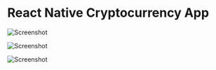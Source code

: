 # React Native Cryptocurrency App



![Screenshot](https://user-images.githubusercontent.com/7506954/108177406-0d0a3c00-70b8-11eb-9b70-18fdf293ecfc.png)

![Screenshot](https://user-images.githubusercontent.com/7506954/108177409-0e3b6900-70b8-11eb-9870-171cd2df5d6c.png)

![Screenshot](https://user-images.githubusercontent.com/7506954/108177411-0ed3ff80-70b8-11eb-9e68-6986c0737352.png)
